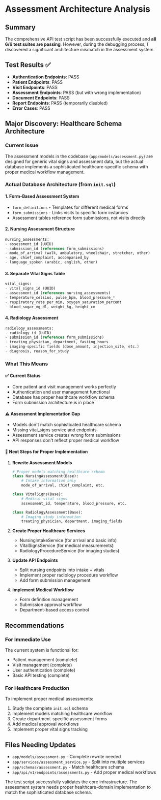 # Assessment Architecture Analysis

## Summary
The comprehensive API test script has been successfully executed and **all 6/6 test suites are passing**. However, during the debugging process, I discovered a significant architecture mismatch in the assessment system.

## Test Results ✅
- **Authentication Endpoints**: PASS
- **Patient Endpoints**: PASS  
- **Visit Endpoints**: PASS
- **Assessment Endpoints**: PASS (but with wrong implementation)
- **Document Endpoints**: PASS
- **Report Endpoints**: PASS (temporarily disabled)
- **Error Cases**: PASS

## Major Discovery: Healthcare Schema Architecture

### Current Issue
The assessment models in the codebase (`app/models/assessment.py`) are designed for generic vital signs and assessment data, but the actual database implements a sophisticated healthcare-specific schema with proper medical workflow management.

### Actual Database Architecture (from `init.sql`)

#### 1. Form-Based Assessment System
- `form_definitions` - Templates for different medical forms
- `form_submissions` - Links visits to specific form instances
- Assessment tables reference form submissions, not visits directly

#### 2. Nursing Assessment Structure
```sql
nursing_assessments:
- assessment_id (UUID)
- submission_id (references form_submissions)
- mode_of_arrival (walk, ambulatory, wheelchair, stretcher, other)
- age, chief_complaint, accompanied_by
- language_spoken (arabic, english, other)
```

#### 3. Separate Vital Signs Table
```sql
vital_signs:
- vital_signs_id (UUID)
- assessment_id (references nursing_assessments)
- temperature_celsius, pulse_bpm, blood_pressure_*
- respiratory_rate_per_min, oxygen_saturation_percent
- blood_sugar_mg_dl, weight_kg, height_cm
```

#### 4. Radiology Assessment
```sql
radiology_assessments:
- radiology_id (UUID)
- submission_id (references form_submissions)
- treating_physician, department, fasting_hours
- imaging-specific fields (dose_amount, injection_site, etc.)
- diagnosis, reason_for_study
```

### What This Means

#### ✅ Current Status
- Core patient and visit management works perfectly
- Authentication and user management functional
- Database has proper healthcare workflow schema
- Form submission architecture is in place

#### ⚠️ Assessment Implementation Gap
- Models don't match sophisticated healthcare schema
- Missing vital_signs service and endpoints
- Assessment service creates wrong form submissions
- API responses don't reflect proper medical workflow

#### 🔧 Next Steps for Proper Implementation

1. **Rewrite Assessment Models**
   ```python
   # Proper models matching healthcare schema
   class NursingAssessment(Base):
       # Intake information only
       mode_of_arrival, chief_complaint, etc.
   
   class VitalSigns(Base):
       # Medical vital signs
       assessment_id, temperature, blood_pressure, etc.
   
   class RadiologyAssessment(Base):
       # Imaging study information
       treating_physician, department, imaging_fields
   ```

2. **Create Proper Healthcare Services**
   - NursingIntakeService (for arrival and basic info)
   - VitalSignsService (for medical measurements)
   - RadiologyProcedureService (for imaging studies)

3. **Update API Endpoints**
   - Split nursing endpoints into intake + vitals
   - Implement proper radiology procedure workflow
   - Add form submission management

4. **Implement Medical Workflow**
   - Form definition management
   - Submission approval workflow
   - Department-based access control

## Recommendations

### For Immediate Use
The current system is functional for:
- Patient management (complete)
- Visit management (complete)
- User authentication (complete)
- Basic API testing (complete)

### For Healthcare Production
To implement proper medical assessments:
1. Study the complete `init.sql` schema
2. Implement models matching healthcare workflow
3. Create department-specific assessment forms
4. Add medical approval workflows
5. Implement proper vital signs tracking

## Files Needing Updates
- `app/models/assessment.py` - Complete rewrite needed
- `app/services/assessment_service.py` - Split into multiple services
- `app/schemas/assessment.py` - Match healthcare schema
- `app/api/v1/endpoints/assessments.py` - Add proper medical workflows

The test script successfully validates the core infrastructure. The assessment system needs proper healthcare-domain implementation to match the sophisticated database schema.
